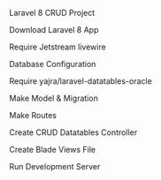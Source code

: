 Laravel 8 CRUD Project

Download Laravel 8 App

Require Jetstream livewire

Database Configuration

Require yajra/laravel-datatables-oracle

Make Model & Migration

Make Routes

Create CRUD Datatables Controller

Create Blade Views File

Run Development Server


